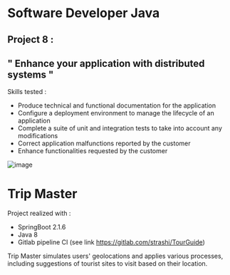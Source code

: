 # Software Developer Java

## Project 8 :

## " Enhance your application with distributed systems "

Skills tested :
- Produce technical and functional documentation for the application
- Configure a deployment environment to manage the lifecycle of an application
- Complete a suite of unit and integration tests to take into account any modifications
- Correct application malfunctions reported by the customer
- Enhance functionalities requested by the customer

![image](https://github.com/strashi/Project-8-Enhance-your-application-with-distributed-distributed-systems/assets/94161747/63b64d4c-ae66-4598-9623-cd266e8ca46a)



# Trip Master

Project realized with :
- SpringBoot 2.1.6
- Java 8
- Gitlab pipeline CI (see link https://gitlab.com/strashi/TourGuide)
  
Trip Master simulates users' geolocations and applies various processes, including suggestions of tourist sites to visit based on their location.
